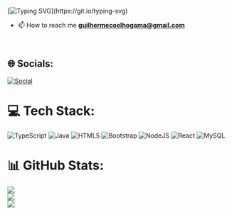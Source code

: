 [![Typing SVG](https://readme-typing-svg.herokuapp.com?font=Fira+Code&size=28&pause=1000&color=DC82E0&width=500&lines=Hello!%2C+I'm+Guilherme;I'm+a+Developer+Fullstack.;Ol%C3%A1!%2C+Eu+sou+Guilherme;Sou+Desenvolvedor+Fullstack.)](https://git.io/typing-svg)


 
 </div>


- 📫 How to reach me **guilhermecoelhogama@gmail.com**

<br> 


## 🌐 Socials:
[![Social](https://img.shields.io/badge/LinkedIn-0077B5?style=for-the-badge&logo=linkedin&logoColor=white)](https://www.linkedin.com/in/guilherme-coelho-685177202/)

# 💻 Tech Stack:

![TypeScript](https://shields.io/badge/TypeScript-3178C6?logo=TypeScript&logoColor=FFF&style=flat-square) 
![Java](https://img.shields.io/badge/java-%23ED8B00.svg?style=for-the-badge&logo=openjdk&logoColor=white) 
![HTML5](https://img.shields.io/badge/html5-%23E34F26.svg?style=for-the-badge&logo=html5&logoColor=white) 
![Bootstrap](https://img.shields.io/badge/bootstrap-%238511FA.svg?style=for-the-badge&logo=bootstrap&logoColor=white) 
![NodeJS](https://img.shields.io/badge/node.js-6DA55F?style=for-the-badge&logo=node.js&logoColor=white) 
![React](https://img.shields.io/badge/react-%2320232a.svg?style=for-the-badge&logo=react&logoColor=%2361DAFB) 
![MySQL](https://img.shields.io/badge/mysql-4479A1.svg?style=for-the-badge&logo=mysql&logoColor=white)
# 📊 GitHub Stats:
![](https://github-readme-stats.vercel.app/api?username=BunnyPavel&theme=vue-dark&hide_border=true&include_all_commits=false&count_private=true)<br/>
![](https://github-readme-streak-stats.herokuapp.com/?user=BunnyPavel&theme=vue-dark&hide_border=true)<br/>
![](https://github-readme-stats.vercel.app/api/top-langs/?username=BunnyPavel&theme=vue-dark&hide_border=true&include_all_commits=false&count_private=true&layout=compact)


